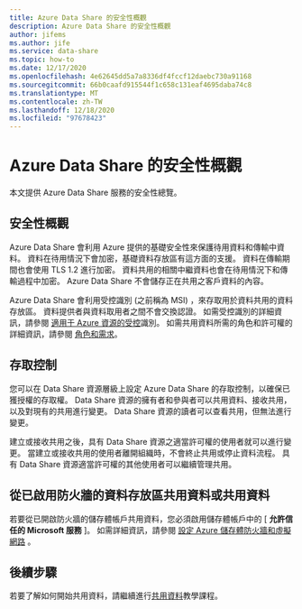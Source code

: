 ```yaml
---
title: Azure Data Share 的安全性概觀
description: Azure Data Share 的安全性概觀
author: jifems
ms.author: jife
ms.service: data-share
ms.topic: how-to
ms.date: 12/17/2020
ms.openlocfilehash: 4e62645dd5a7a8336df4fccf12daebc730a91168
ms.sourcegitcommit: 66b0caafd915544f1c658c131eaf4695daba74c8
ms.translationtype: MT
ms.contentlocale: zh-TW
ms.lasthandoff: 12/18/2020
ms.locfileid: "97678423"
---
```

# <a name="security-overview-for-azure-data-share"></a>Azure Data Share 的安全性概觀

本文提供 Azure Data Share 服務的安全性總覽。

## <a name="security-overview"></a>安全性概觀

Azure Data Share 會利用 Azure 提供的基礎安全性來保護待用資料和傳輸中資料。 資料在待用情況下會加密，基礎資料存放區有這方面的支援。 資料在傳輸期間也會使用 TLS 1.2 進行加密。 資料共用的相關中繼資料也會在待用情況下和傳輸過程中加密。 Azure Data Share 不會儲存正在共用之客戶資料的內容。

Azure Data Share 會利用受控識別 (之前稱為 MSI) ，來存取用於資料共用的資料存放區。 資料提供者與資料取用者之間不會交換認證。 如需受控識別的詳細資訊，請參閱 [適用于 Azure 資源的受控](../active-directory/managed-identities-azure-resources/services-support-managed-identities.md)識別。 如需共用資料所需的角色和許可權的詳細資訊，請參閱 [角色和需求](concepts-roles-permissions.md)。

## <a name="access-control"></a>存取控制

您可以在 Data Share 資源層級上設定 Azure Data Share 的存取控制，以確保已獲授權的存取權。 Data Share 資源的擁有者和參與者可以共用資料、接收共用，以及對現有的共用進行變更。 Data Share 資源的讀者可以查看共用，但無法進行變更。 

建立或接收共用之後，具有 Data Share 資源之適當許可權的使用者就可以進行變更。 當建立或接收共用的使用者離開組織時，不會終止共用或停止資料流程。 具有 Data Share 資源適當許可權的其他使用者可以繼續管理共用。

## <a name="share-data-from-or-to-data-stores-with-firewall-enabled"></a>從已啟用防火牆的資料存放區共用資料或共用資料
若要從已開啟防火牆的儲存體帳戶共用資料，您必須啟用儲存體帳戶中的 [ **允許信任的 Microsoft 服務** ]。 如需詳細資訊，請參閱 [設定 Azure 儲存體防火牆和虛擬網路](
https://docs.microsoft.com/azure/storage/common/storage-network-security#trusted-microsoft-services) 。


## <a name="next-steps"></a>後續步驟

若要了解如何開始共用資料，請繼續進行[共用資料](share-your-data.md)教學課程。
